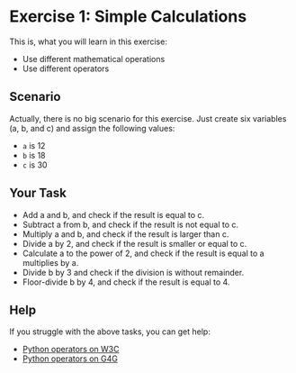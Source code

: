 # Exercise 1: Simple Calculations

This is, what you will learn in this exercise:

* Use different mathematical operations
* Use different operators

## Scenario

Actually, there is no big scenario for this exercise. Just create six variables (a, b, and c) and assign the following values:

* `a` is $12$
* `b` is $18$
* `c` is $30$

## Your Task

* Add a and b, and check if the result is equal to c.
* Subtract a from b, and check if the result is not equal to c.
* Multiply a and b, and check if the result is larger than c.
* Divide a by 2, and check if the result is smaller or equal to c.
* Calculate a to the power of 2, and check if the result is equal to a multiplies by a.
* Divide b by 3 and check if the division is without remainder.
* Floor-divide b by 4, and check if the result is equal to 4.

## Help

If you struggle with the above tasks, you can get help:

* [Python operators on W3C](https://www.w3schools.com/python/python_operators.asp)
* [Python operators on G4G](https://www.geeksforgeeks.org/python-operators/)
